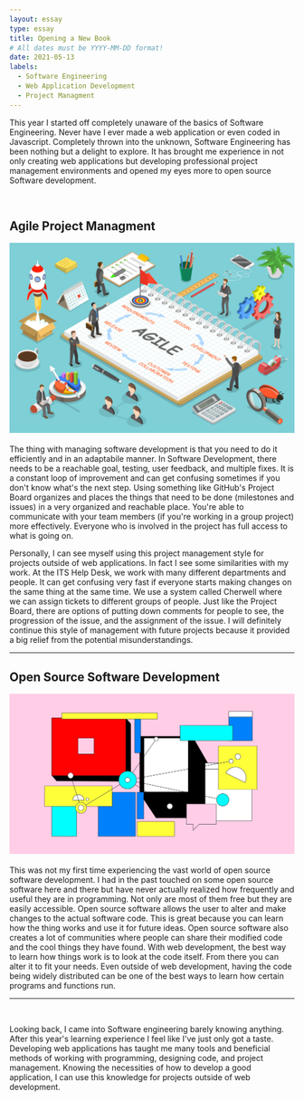```yaml
---
layout: essay
type: essay
title: Opening a New Book
# All dates must be YYYY-MM-DD format!
date: 2021-05-13
labels:
  - Software Engineering
  - Web Application Development
  - Project Managment
---
```

This year I started off completely unaware of the basics of Software Engineering. Never have I ever made a web application or even coded in Javascript. Completely thrown into the unknown, Software Engineering has been nothing but a delight to explore. It has brought me experience in not only creating web applications but developing professional project management environments and opened my eyes more to open source Software development.

<br>

## Agile Project Managment

<img class="ui center floated image" src="../images/agile.jpg">
<br><br>
The thing with managing software development is that you need to do it efficiently and in an adaptabile manner. In Software Development, there needs to be a reachable goal, testing, user feedback, and multiple fixes. It is a constant loop of improvement and can get confusing sometimes if you don't know what's the next step. Using something like GitHub's Project Board organizes and places the things that need to be done (milestones and issues) in a very organized and reachable place. You're able to communicate with your team members (if you're working in a group project) more effectively. Everyone who is involved in the project has full access to what is going on. 

Personally, I can see myself using this project management style for projects outside of web applications. In fact I see some similarities with my work. At the ITS Help Desk, we work with many different departments and people. It can get confusing very fast if everyone starts making changes on the same thing at the same time. We use a system called Cherwell where we can assign tickets to different groups of people. Just like the Project Board, there are options of putting down comments for people to see, the progression of the issue, and the assignment of the issue. I will definitely continue this style of management with future projects because it provided a big relief from the potential misunderstandings. 

<hr>

## Open Source Software Development

<img class="ui center floated image" src="../images/open.jpg">
<br><br>
This was not my first time experiencing the vast world of open source software development. I had in the past touched on some open source software here and there but have never actually realized how frequently and useful they are in programming. Not only are most of them free but they are easily accessible. Open source software allows the user to alter and make changes to the actual software code. This is great because you can learn how the thing works and use it for future ideas. Open source software also creates a lot of communities where people can share their modified code and the cool things they have found. With web development, the best way to learn how things work is to look at the code itself. From there you can alter it to fit your needs. Even outside of web development, having the code being widely distributed  can be one of the best ways to learn how certain programs and functions run. 

<br>
<hr>
<br>

Looking back, I came into Software engineering barely knowing anything. After this year's learning experience I feel like I've just only got a taste. Developing web applications has taught me many tools and beneficial methods of working with programming, designing code, and project management. Knowing the necessities of how to develop a good application, I can use this knowledge for projects outside of web development. 

<br><br>
<br><br>
